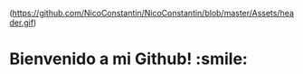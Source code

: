 (https://github.com/NicoConstantin/NicoConstantin/blob/master/Assets/header.gif)
<h1>Bienvenido a mi Github! :smile:</h1>